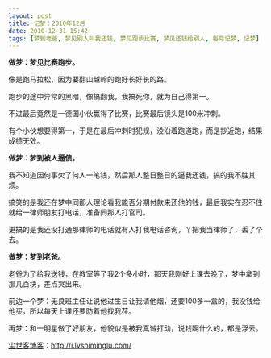 ```yaml
---
layout: post
title: 记梦：2010年12月
date: 2010-12-31 15:42
tags: [梦到老爸, 梦见别人叫我还钱, 梦见跑步比赛, 梦见还钱给别人, 每月记梦, 记梦]
---
```

<strong>做梦：梦见比赛跑步。</strong>

像是跑马拉松，因为要翻山越岭的跑好长好长的路。

跑步的途中异常的黑暗，像搞翻我，我搞死你，就为自己得第一。

不过最后竟然是一德国小伙赢得了比赛，比赛最后镜头是100米冲刺。

有个小伙想要得第一，于是在最后冲刺时犯规，没沿着跑道跑，而是抄近跑，结果成绩无效。

<strong>做梦：梦到被人逼债。</strong>

我不知道因何事欠了何人一笔钱，然后那人整日整日的逼我还钱，搞的我不胜其烦。

搞笑的是我还在梦中同那人理论看我能否分期付款来还他的钱，最后我实在忍不住就给一律师朋友打电话，准备同那人打官司。

更搞的是我还没打通那律师的电话就有人打我电话咨询，丫把我当律师了，丢了个去。

<strong>做梦：梦到老爸。</strong>

老爸为了给我送钱，在教室等了我2个多小时，那天我刚好上课去晚了，梦中拿到那几百块，差点哭出来。

前边一个梦：无良班主任让说他过生日让我请他烟，还要100多一盒的，我没钱给他买，所以每天上课还要防着他找我茬。

再梦：和一明星做了好朋友，他貌似是被我真诚打动，说钱啊什么的，都是浮云。

<a href="http://i.lvshiminglu.com/">尘世客博客</a>：<a href="http://i.lvshiminglu.com/">http://i.lvshiminglu.com/</a>

